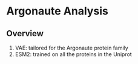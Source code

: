 # Argonaute Analysis

## Overview
1. VAE: tailored for the Argonaute protein family
2. ESM2: trained on all the proteins in the Uniprot
